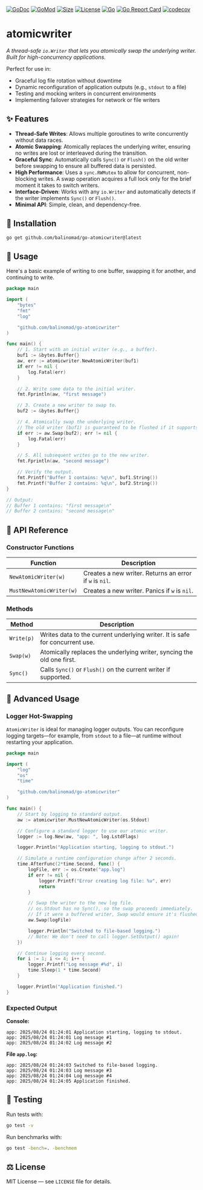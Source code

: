 [![GoDoc](https://pkg.go.dev/badge/github.com/balinomad/go-atomicwriter?status.svg)](https://pkg.go.dev/github.com/balinomad/go-atomicwriter?tab=doc)
[![GoMod](https://img.shields.io/github/go-mod/go-version/balinomad/go-atomicwriter)](https://github.com/balinomad/go-atomicwriter)
[![Size](https://img.shields.io/github/languages/code-size/balinomad/go-atomicwriter)](https://github.com/balinomad/go-atomicwriter)
[![License](https://img.shields.io/github/license/balinomad/go-atomicwriter)](./LICENSE)
[![Go](https://github.com/balinomad/go-atomicwriter/actions/workflows/go.yml/badge.svg)](https://github.com/balinomad/go-atomicwriter/actions/workflows/go.yml)
[![Go Report Card](https://goreportcard.com/badge/github.com/balinomad/go-atomicwriter)](https://goreportcard.com/report/github.com/balinomad/go-atomicwriter)
[![codecov](https://codecov.io/github/balinomad/go-atomicwriter/graph/badge.svg?token=L1K68IIN51)](https://codecov.io/github/balinomad/go-atomicwriter)

# atomicwriter

*A thread-safe `io.Writer` that lets you atomically swap the underlying writer. Built for high-concurrency applications.*

Perfect for use in:

  - Graceful log file rotation without downtime
  - Dynamic reconfiguration of application outputs (e.g., `stdout` to a file)
  - Testing and mocking writers in concurrent environments
  - Implementing failover strategies for network or file writers

## ✨ Features

  - **Thread-Safe Writes**: Allows multiple goroutines to write concurrently without data races.
  - **Atomic Swapping**: Atomically replaces the underlying writer, ensuring no writes are lost or interleaved during the transition.
  - **Graceful Sync**: Automatically calls `Sync()` or `Flush()` on the old writer before swapping to ensure all buffered data is persisted.
  - **High Performance**: Uses a `sync.RWMutex` to allow for concurrent, non-blocking writes. A swap operation acquires a full lock only for the brief moment it takes to switch writers.
  - **Interface-Driven**: Works with any `io.Writer` and automatically detects if the writer implements `Sync()` or `Flush()`.
  - **Minimal API**: Simple, clean, and dependency-free.

## 📌 Installation

```bash
go get github.com/balinomad/go-atomicwriter@latest
```

## 🚀 Usage

Here's a basic example of writing to one buffer, swapping it for another, and continuing to write.

```go
package main

import (
	"bytes"
	"fmt"
	"log"

	"github.com/balinomad/go-atomicwriter"
)

func main() {
	// 1. Start with an initial writer (e.g., a buffer).
	buf1 := &bytes.Buffer{}
	aw, err := atomicwriter.NewAtomicWriter(buf1)
	if err != nil {
		log.Fatal(err)
	}

	// 2. Write some data to the initial writer.
	fmt.Fprintln(aw, "first message")

	// 3. Create a new writer to swap to.
	buf2 := &bytes.Buffer{}

	// 4. Atomically swap the underlying writer.
	// The old writer (buf1) is guaranteed to be flushed if it supports it.
	if err := aw.Swap(buf2); err != nil {
		log.Fatal(err)
	}

	// 5. All subsequent writes go to the new writer.
	fmt.Fprintln(aw, "second message")

	// Verify the output.
	fmt.Printf("Buffer 1 contains: %q\n", buf1.String())
	fmt.Printf("Buffer 2 contains: %q\n", buf2.String())
}

// Output:
// Buffer 1 contains: "first message\n"
// Buffer 2 contains: "second message\n"
```


## 📘 API Reference

### Constructor Functions

| Function | Description |
|----------|-------------|
| `NewAtomicWriter(w)`     | Creates a new writer. Returns an error if `w` is `nil`.                      |
| `MustNewAtomicWriter(w)` | Creates a new writer. Panics if `w` is `nil`.                                |

### Methods

| Method | Description |
|--------|-------------|
| `Write(p)` | Writes data to the current underlying writer. It is safe for concurrent use. |
| `Swap(w)` | Atomically replaces the underlying writer, syncing the old one first. |
| `Sync()` | Calls `Sync()` or `Flush()` on the current writer if supported. |

## 🔧 Advanced Usage

### Logger Hot-Swapping

`AtomicWriter` is ideal for managing logger outputs. You can reconfigure logging targets—for example, from `stdout` to a file—at runtime without restarting your application.

```go
package main

import (
	"log"
	"os"
	"time"

	"github.com/balinomad/go-atomicwriter"
)

func main() {
	// Start by logging to standard output.
	aw := atomicwriter.MustNewAtomicWriter(os.Stdout)

	// Configure a standard logger to use our atomic writer.
	logger := log.New(aw, "app: ", log.LstdFlags)

	logger.Println("Application starting, logging to stdout.")

	// Simulate a runtime configuration change after 2 seconds.
	time.AfterFunc(2*time.Second, func() {
		logFile, err := os.Create("app.log")
		if err != nil {
			logger.Printf("Error creating log file: %v", err)
			return
		}

		// Swap the writer to the new log file.
		// os.Stdout has no Sync(), so the swap proceeds immediately.
		// If it were a buffered writer, Swap would ensure it's flushed.
		aw.Swap(logFile)

		logger.Println("Switched to file-based logging.")
		// Note: We don't need to call logger.SetOutput() again!
	})

	// Continue logging every second.
	for i := 1; i <= 4; i++ {
		logger.Printf("Log message #%d", i)
		time.Sleep(1 * time.Second)
	}

	logger.Println("Application finished.")
}
```

### Expected Output

**Console:**

```
app: 2025/08/24 01:24:01 Application starting, logging to stdout.
app: 2025/08/24 01:24:01 Log message #1
app: 2025/08/24 01:24:02 Log message #2
```

**File `app.log`:**

```
app: 2025/08/24 01:24:03 Switched to file-based logging.
app: 2025/08/24 01:24:03 Log message #3
app: 2025/08/24 01:24:04 Log message #4
app: 2025/08/24 01:24:05 Application finished.
```

## 🧪 Testing

Run tests with:
```bash
go test -v
```

Run benchmarks with:
```bash
go test -bench=. -benchmem
```

## ⚖️ License

MIT License — see `LICENSE` file for details.
